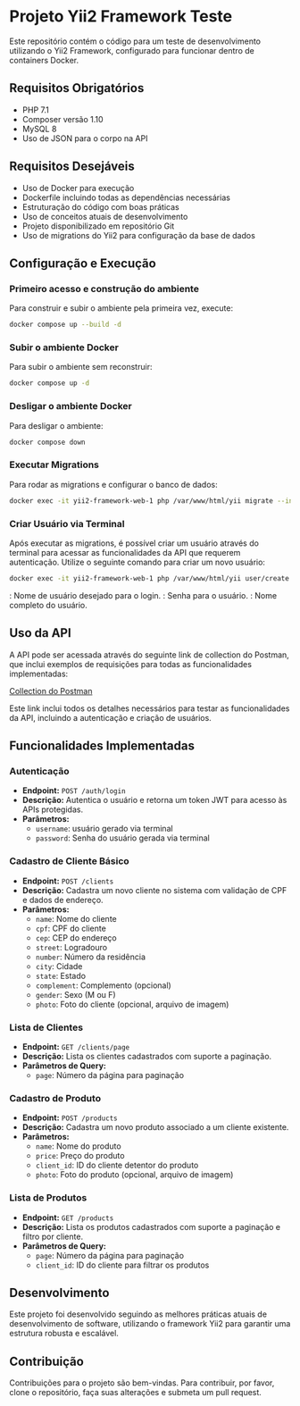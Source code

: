 # Projeto Yii2 Framework Teste

Este repositório contém o código para um teste de desenvolvimento utilizando o Yii2 Framework, configurado para funcionar dentro de containers Docker.

## Requisitos Obrigatórios

- PHP 7.1
- Composer versão 1.10
- MySQL 8
- Uso de JSON para o corpo na API

## Requisitos Desejáveis

- Uso de Docker para execução
- Dockerfile incluindo todas as dependências necessárias
- Estruturação do código com boas práticas
- Uso de conceitos atuais de desenvolvimento
- Projeto disponibilizado em repositório Git
- Uso de migrations do Yii2 para configuração da base de dados

## Configuração e Execução

### Primeiro acesso e construção do ambiente
Para construir e subir o ambiente pela primeira vez, execute:

```bash
docker compose up --build -d
```

### Subir o ambiente Docker
Para subir o ambiente sem reconstruir:

```bash
docker compose up -d
```

### Desligar o ambiente Docker
Para desligar o ambiente:

```bash
docker compose down
```

### Executar Migrations
Para rodar as migrations e configurar o banco de dados:

```bash
docker exec -it yii2-framework-web-1 php /var/www/html/yii migrate --interactive=0
```

### Criar Usuário via Terminal
Após executar as migrations, é possível criar um usuário através do terminal para acessar as funcionalidades da API que requerem autenticação. Utilize o seguinte comando para criar um novo usuário:

```bash
docker exec -it yii2-framework-web-1 php /var/www/html/yii user/create <username> <password> "<name>"
```
<username>: Nome de usuário desejado para o login.
<password>: Senha para o usuário.
<name>: Nome completo do usuário.

## Uso da API
A API pode ser acessada através do seguinte link de collection do Postman, que inclui exemplos de requisições para todas as funcionalidades implementadas:

[Collection do Postman](https://www.postman.com/tiagoluvizotoneves/workspace/yii2-framework-test-1/overview)

Este link inclui todos os detalhes necessários para testar as funcionalidades da API, incluindo a autenticação e criação de usuários.

## Funcionalidades Implementadas

### Autenticação
- **Endpoint:** `POST /auth/login`
- **Descrição:** Autentica o usuário e retorna um token JWT para acesso às APIs protegidas.
- **Parâmetros:**
  - `username`: usuário gerado via terminal
  - `password`: Senha do usuário gerada via terminal

### Cadastro de Cliente Básico
- **Endpoint:** `POST /clients`
- **Descrição:** Cadastra um novo cliente no sistema com validação de CPF e dados de endereço.
- **Parâmetros:**
  - `name`: Nome do cliente
  - `cpf`: CPF do cliente
  - `cep`: CEP do endereço
  - `street`: Logradouro
  - `number`: Número da residência
  - `city`: Cidade
  - `state`: Estado
  - `complement`: Complemento (opcional)
  - `gender`: Sexo (M ou F)
  - `photo`: Foto do cliente (opcional, arquivo de imagem)

### Lista de Clientes
- **Endpoint:** `GET /clients/page`
- **Descrição:** Lista os clientes cadastrados com suporte a paginação.
- **Parâmetros de Query:**
  - `page`: Número da página para paginação

### Cadastro de Produto
- **Endpoint:** `POST /products`
- **Descrição:** Cadastra um novo produto associado a um cliente existente.
- **Parâmetros:**
  - `name`: Nome do produto
  - `price`: Preço do produto
  - `client_id`: ID do cliente detentor do produto
  - `photo`: Foto do produto (opcional, arquivo de imagem)

### Lista de Produtos
- **Endpoint:** `GET /products`
- **Descrição:** Lista os produtos cadastrados com suporte a paginação e filtro por cliente.
- **Parâmetros de Query:**
  - `page`: Número da página para paginação
  - `client_id`: ID do cliente para filtrar os produtos

## Desenvolvimento

Este projeto foi desenvolvido seguindo as melhores práticas atuais de desenvolvimento de software, utilizando o framework Yii2 para garantir uma estrutura robusta e escalável.

## Contribuição
Contribuições para o projeto são bem-vindas. Para contribuir, por favor, clone o repositório, faça suas alterações e submeta um pull request.
